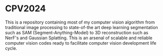 # CPV2024
This is a repository containing most of my computer vision algorithm from traditional image processing to state-of-the art deep learning segmentation such as SAM (Segment-Anything-Model) to 3D reconstruction such as NerF's and Gaussian Splatting.
This is an arsenal of scalable and reliable computer vision codes ready to facilitate computer vision development life cycle.
